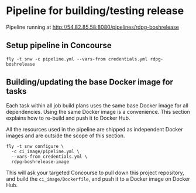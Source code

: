 Pipeline for building/testing release
=====================================

Pipeline running at http://54.82.85.58:8080/pipelines/rdpg-boshrelease

Setup pipeline in Concourse
---------------------------

```
fly -t snw -c pipeline.yml --vars-from credentials.yml rdpg-boshrelease
```

Building/updating the base Docker image for tasks
-------------------------------------------------

Each task within all job build plans uses the same base Docker image for all dependencies. Using the same Docker image is a convenience. This section explains how to re-build and push it to Docker Hub.

All the resources used in the pipeline are shipped as independent Docker images and are outside the scope of this section.

```
fly -t snw configure \
  -c ci_image/pipeline.yml \
  --vars-from credentials.yml \
  rdpg-boshrelease-image
```

This will ask your targeted Concourse to pull down this project repository, and build the `ci_image/Dockerfile`, and push it to a Docker image on Docker Hub.
